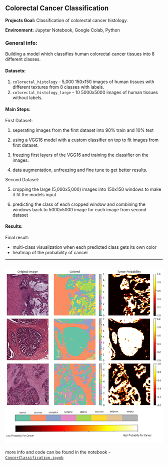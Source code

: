 ## Colorectal Cancer Classification

__Projects Goal:__ Classification of colorectal cancer histology. <br />

__Environment:__ Jupyter Notebook, Google Colab, Python <br />


### General info:
Building a model which classifies human colorectal cancer tissues into 8 different classes. <br />

#### Datasets:

1) `colorectal_histology` - 5,000 150x150 images of human tissues with different textures from 8 classes with labels.
2) `colorectal_histology_large` - 10 5000x5000 images of human tissues without labels.

#### Main Steps:

First Dataset:

1) seperating images from the first dataset into 90% train and 10% test

2) using a VGG16 model with a custom classifier on top to fit images from first dataset. 

3) freezing first layers of the VGG16 and training the classifier on the images. 

4) data augmentation, unfreezing and fine tune to get better results.

Second Dataset:

5) cropping the large (5,000x5,000) images into 150x150 windows to make it fit the models input

6) predicting the class of each cropped window and combining the windows back to 5000x5000 image for each image from second dataset


#### Results:

Final result:
- multi-class visualization when each predicted class gets its own color
- heatmap of the probability of cancer

---
![results image](/images/RESULTS.png)
---

more info and code can be found in the notebook - [`CancerClassification.ipynb`](/CancerClassification.ipynb)
